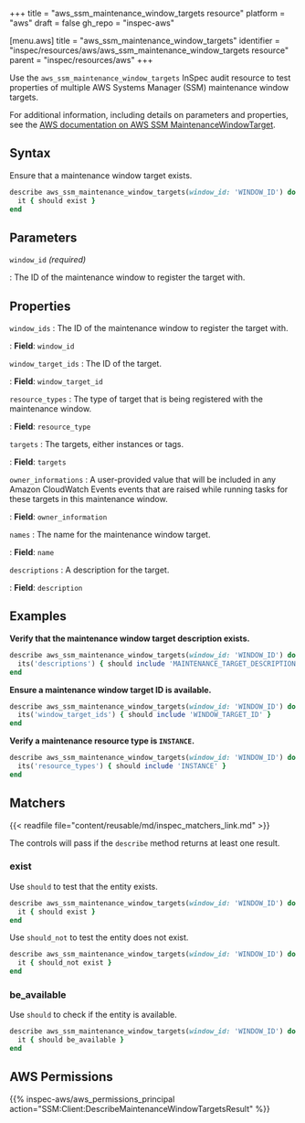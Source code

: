 +++
title = "aws_ssm_maintenance_window_targets resource"
platform = "aws"
draft = false
gh_repo = "inspec-aws"

[menu.aws]
title = "aws_ssm_maintenance_window_targets"
identifier = "inspec/resources/aws/aws_ssm_maintenance_window_targets resource"
parent = "inspec/resources/aws"
+++

Use the `aws_ssm_maintenance_window_targets` InSpec audit resource to test properties of multiple AWS Systems Manager (SSM) maintenance window targets.

For additional information, including details on parameters and properties, see the [AWS documentation on AWS SSM MaintenanceWindowTarget](https://docs.aws.amazon.com/AWSCloudFormation/latest/UserGuide/aws-resource-ssm-maintenancewindowtarget.html).

## Syntax

Ensure that a maintenance window target exists.

```ruby
describe aws_ssm_maintenance_window_targets(window_id: 'WINDOW_ID') do
  it { should exist }
end
```

## Parameters

`window_id` _(required)_

: The ID of the maintenance window to register the target with.

## Properties

`window_ids`
: The ID of the maintenance window to register the target with.

: **Field**: `window_id`

`window_target_ids`
: The ID of the target.

: **Field**: `window_target_id`

`resource_types`
: The type of target that is being registered with the maintenance window.

: **Field**: `resource_type`

`targets`
: The targets, either instances or tags.

: **Field**: `targets`

`owner_informations`
: A user-provided value that will be included in any Amazon CloudWatch Events events that are raised while running tasks for these targets in this maintenance window.

: **Field**: `owner_information`

`names`
: The name for the maintenance window target.

: **Field**: `name`

`descriptions`
: A description for the target.

: **Field**: `description`

## Examples

**Verify that the maintenance window target description exists.**

```ruby
describe aws_ssm_maintenance_window_targets(window_id: 'WINDOW_ID') do
  its('descriptions') { should include 'MAINTENANCE_TARGET_DESCRIPTION' }
end
```

**Ensure a maintenance window target ID is available.**

```ruby
describe aws_ssm_maintenance_window_targets(window_id: 'WINDOW_ID') do
  its('window_target_ids') { should include 'WINDOW_TARGET_ID' }
end
```

**Verify a maintenance resource type is `INSTANCE`.**

```ruby
describe aws_ssm_maintenance_window_targets(window_id: 'WINDOW_ID') do
  its('resource_types') { should include 'INSTANCE' }
end
```

## Matchers

{{< readfile file="content/reusable/md/inspec_matchers_link.md" >}}

The controls will pass if the `describe` method returns at least one result.

### exist

Use `should` to test that the entity exists.

```ruby
describe aws_ssm_maintenance_window_targets(window_id: 'WINDOW_ID') do
  it { should exist }
end
```

Use `should_not` to test the entity does not exist.

```ruby
describe aws_ssm_maintenance_window_targets(window_id: 'WINDOW_ID') do
  it { should_not exist }
end
```

### be_available

Use `should` to check if the entity is available.

```ruby
describe aws_ssm_maintenance_window_targets(window_id: 'WINDOW_ID') do
  it { should be_available }
end
```

## AWS Permissions

{{% inspec-aws/aws_permissions_principal action="SSM:Client:DescribeMaintenanceWindowTargetsResult" %}}
